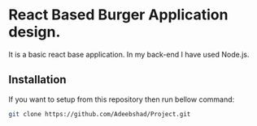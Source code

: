 # React Based Burger Application design.

It is a basic react base application. In my back-end I have used Node.js.

## Installation

If you want to setup from this repository then run bellow command:

```bash
git clone https://github.com/Adeebshad/Project.git
```



